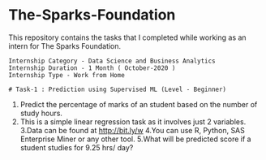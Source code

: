 # The-Sparks-Foundation
This repository contains the tasks that I completed while working as an intern for The Sparks Foundation.

    Internship Category - Data Science and Business Analytics
    Internship Duration - 1 Month ( October-2020 )
    Internship Type - Work from Home
    
    # Task-1 : Prediction using Supervised ML (Level - Beginner)

   1. Predict the percentage of marks of an student based on the number of study hours.
   2. This is a simple linear regression task as it involves just 2 variables.
   3.Data can be found at http://bit.ly/w
   4.You can use R, Python, SAS Enterprise Miner or any other tool.
   5.What will be predicted score if a student studies for 9.25 hrs/ day?

